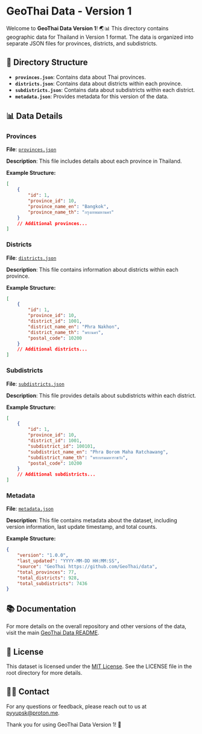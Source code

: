 # GeoThai Data - Version 1

Welcome to **GeoThai Data Version 1**! 🌏📊 This directory contains geographic data for Thailand in Version 1 format. The data is organized into separate JSON files for provinces, districts, and subdistricts.

## 📁 Directory Structure

-   **`provinces.json`**: Contains data about Thai provinces.
-   **`districts.json`**: Contains data about districts within each province.
-   **`subdistricts.json`**: Contains data about subdistricts within each district.
-   **`metadata.json`**: Provides metadata for this version of the data.

## 📊 Data Details

### **Provinces**

**File**: [`provinces.json`](provinces.json)

**Description**: This file includes details about each province in Thailand.

**Example Structure:**

```json
[
    {
        "id": 1,
        "province_id": 10,
        "province_name_en": "Bangkok",
        "province_name_th": "กรุงเทพมหานคร"
    }
    // Additional provinces...
]
```

### **Districts**

**File**: [`districts.json`](districts.json)

**Description**: This file contains information about districts within each province.

**Example Structure:**

```json
[
    {
        "id": 1,
        "province_id": 10,
        "district_id": 1001,
        "district_name_en": "Phra Nakhon",
        "district_name_th": "พระนคร",
        "postal_code": 10200
    }
    // Additional districts...
]
```

### **Subdistricts**

**File**: [`subdistricts.json`](subdistricts.json)

**Description**: This file provides details about subdistricts within each district.

**Example Structure:**

```json
[
    {
        "id": 1,
        "province_id": 10,
        "district_id": 1001,
        "subdistrict_id": 100101,
        "subdistrict_name_en": "Phra Borom Maha Ratchawang",
        "subdistrict_name_th": "พระบรมมหาราชวัง",
        "postal_code": 10200
    }
    // Additional subdistricts...
]
```

### **Metadata**

**File**: [`metadata.json`](metadata.json)

**Description**: This file contains metadata about the dataset, including version information, last update timestamp, and total counts.

**Example Structure:**

```json
{
    "version": "1.0.0",
    "last_updated": "YYYY-MM-DD HH:MM:SS",
    "source": "GeoThai https://github.com/GeoThai/data",
    "total_provinces": 77,
    "total_districts": 928,
    "total_subdistricts": 7436
}
```

## 📚 Documentation

For more details on the overall repository and other versions of the data, visit the main [GeoThai Data README](../../README.md).

## 📝 License

This dataset is licensed under the [MIT License](../../LICENSE). See the LICENSE file in the root directory for more details.

## 🙋‍♂️ Contact

For any questions or feedback, please reach out to us at [pyyupsk@proton.me](mailto:pyyupsk@proton.me).

Thank you for using GeoThai Data Version 1! 🌟
